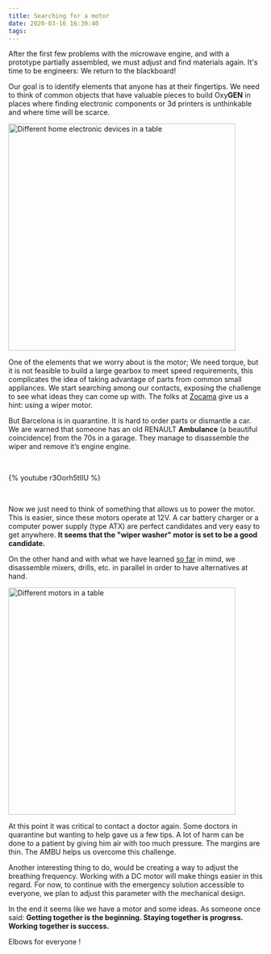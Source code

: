 ```yaml
---
title: Searching for a motor
date: 2020-03-16 16:39:40
tags:
---
```


After the first few problems with the microwave engine, and with a prototype partially assembled, we must adjust and find materials again. It's time to be engineers: We return to the blackboard!

Our goal is to identify elements that anyone has at their fingertips. We need to think of common objects that have valuable pieces to build Oxy**GEN** in places where finding electronic components or 3d printers is unthinkable and where time will be scarce.

<img src="/images/buscando-un-motor/material.jpeg" width="450" alt="Different home electronic devices in a table">

One of the elements that we worry about is the motor; We need torque, but it is not feasible to build a large gearbox to meet speed requirements, this complicates the idea of taking advantage of parts from common small appliances. We start searching among our contacts, exposing the challenge to see what ideas they can come up with. The folks at [Zocama](https://www.zocama.com) give us a hint: using a wiper motor.

But Barcelona is in quarantine. It is hard to order parts or dismantle a car. We are warned that someone has an old RENAULT **Ambulance** (a beautiful coincidence) from the 70s in a garage. They manage to disassemble the wiper and remove it’s engine engine.

<br/> 

{% youtube r3Oorh5tIIU %}

<br/> 

Now we just need to think of something that allows us to power the motor. This is easier, since these motors operate at 12V. A car battery charger or a computer power supply (type ATX) are perfect candidates and very easy to get anywhere. **It seems that the "wiper washer" motor is set to be a good candidate.**

On the other hand and with what we have learned [so far](https://oxygen.protofy.xyz/en/15/03/2020/design-requirements/) in mind, we disassemble mixers, drills, etc. in parallel in order to have alternatives at hand.

<img src="/images/buscando-un-motor/motors.jpeg" width="450" alt="Different motors in a table">

At this point it was critical to contact a doctor again. Some doctors in quarantine but wanting to help gave us a few tips. A lot of harm can be done to a patient by giving him air with too much pressure. The margins are thin. The AMBU helps us overcome this challenge.

Another interesting thing  to do, would be creating a way to adjust the breathing frequency. Working with a DC motor will make things easier in this regard. For now, to continue with the emergency solution accessible to everyone, we plan to adjust this parameter with the mechanical design.

In the end it seems like we have a motor and some ideas. As someone once said: **Getting together is the beginning. Staying together is progress. Working together is success.**

Elbows for everyone !
